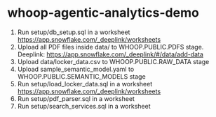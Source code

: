 # whoop-agentic-analytics-demo

1. Run setup/db_setup.sql in a worksheet https://app.snowflake.com/_deeplink/worksheets 
2. Upload all PDF files inside data/ to WHOOP.PUBLIC.PDFS stage. Deeplink: https://app.snowflake.com/_deeplink/#/data/add-data 
3. Upload data/locker_data.csv to WHOOP.PUBLIC.RAW_DATA stage
4. Upload sample_semantic_model.yaml to WHOOP.PUBLIC.SEMANTIC_MODELS stage
5. Run setup/load_locker_data.sql in a worksheet https://app.snowflake.com/_deeplink/worksheets 
6. Run setup/pdf_parser.sql in a worksheet
7. Run setup/search_services.sql in a worksheet
